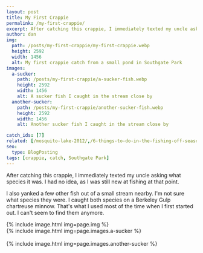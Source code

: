 ```yaml
---
layout: post
title: My First Crappie
permalink: /my-first-crappie/
excerpt: After catching this crappie, I immediately texted my uncle asking what species it was. I had no idea, as I was still new at fishing at that point.
author: dan
img:
  path: /posts/my-first-crappie/my-first-crappie.webp
  height: 2592
  width: 1456
  alt: My first crappie catch from a small pond in Southgate Park
images:
  a-sucker:
    path: /posts/my-first-crappie/a-sucker-fish.webp
    height: 2592
    width: 1456
    alt: A sucker fish I caught in the stream close by
  another-sucker:
    path: /posts/my-first-crappie/another-sucker-fish.webp
    height: 2592
    width: 1456
    alt: Another sucker fish I caught in the stream close by

catch_ids: [7]
related: [/mosquito-lake-2012/,/6-things-to-do-in-the-fishing-off-season,/reviews/fishbrain-mobile-app,]
seo:
  type: BlogPosting
tags: [crappie, catch, Southgate Park]
---
```

After catching this crappie, I immediately texted my uncle asking what species it was. I had no idea, as I was still new at fishing at that point.

I also yanked a few other fish out of a small stream nearby. I'm not sure what species they were. I caught both species on a Berkeley Gulp chartreuse minnow. That's what I used most of the time when I first started out. I can't seem to find them anymore.

<div class='gallery'>
  <div class='gallery-item'>
    {% include image.html img=page.img %}
  </div>
  <div class='gallery-item'>
    {% include image.html img=page.images.a-sucker %}
  </div>
  <br style="clear: both" />
  <div class='gallery-item'>
    {% include image.html img=page.images.another-sucker %}
  </div>
  <br style='clear: both' />
</div>
